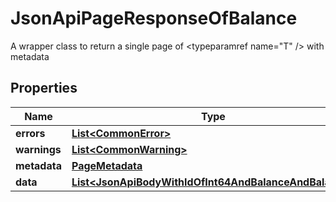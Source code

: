 

# JsonApiPageResponseOfBalance

A wrapper class to return a single page of <typeparamref name=\"T\" /> with metadata

## Properties

Name | Type | Description | Notes
------------ | ------------- | ------------- | -------------
**errors** | [**List&lt;CommonError&gt;**](CommonError.md) |  |  [optional]
**warnings** | [**List&lt;CommonWarning&gt;**](CommonWarning.md) |  |  [optional]
**metadata** | [**PageMetadata**](PageMetadata.md) |  |  [optional]
**data** | [**List&lt;JsonApiBodyWithIdOfInt64AndBalanceAndBalance&gt;**](JsonApiBodyWithIdOfInt64AndBalanceAndBalance.md) |  | 



